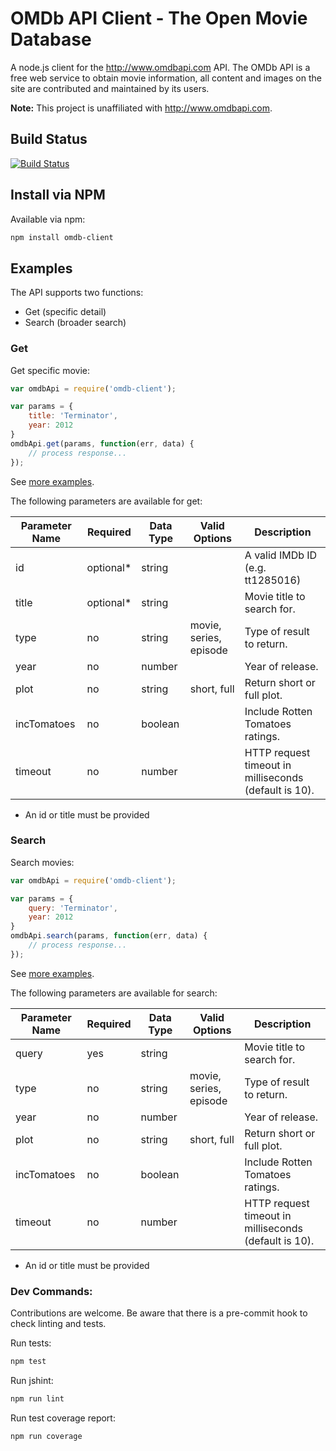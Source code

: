 # OMDb API Client - The Open Movie Database

A node.js client for the http://www.omdbapi.com API. The OMDb API is a free web service to obtain movie information, all content and images on the site are contributed and maintained by its users.

**Note:** This project is unaffiliated with http://www.omdbapi.com.

## Build Status

[![Build Status](https://travis-ci.org/bbraithwaite/omdb-client.svg?branch=master)](https://travis-ci.org/bbraithwaite/omdb-client)

## Install via NPM

Available via npm:

```bash
npm install omdb-client
```

## Examples

The API supports two functions:

* Get (specific detail)
* Search (broader search)

### Get

Get specific movie:

```js
var omdbApi = require('omdb-client');

var params = {
	title: 'Terminator',
	year: 2012
}
omdbApi.get(params, function(err, data) {
	// process response...
});
```

See [more examples](https://github.com/bbraithwaite/omdb-client/blob/master/examples/get.example.js).

The following parameters are available for get:

Parameter Name | Required   		| Data Type       | Valid Options 	| Description
-------------  | -------------  | -------------		| -------------   | -------------
id             | optional* 			| string					| 								|	A valid IMDb ID (e.g. tt1285016)
title          | optional*			| string					| 								|	Movie title to search for.
type           | no							| string          | movie, series, episode			      | Type of result to return.
year           | no							| number					| 								|	Year of release.
plot           | no							|	string	        | short, full 		|	Return short or full plot.
incTomatoes		 | no							| boolean					| 								|	Include Rotten Tomatoes ratings. 
timeout		 | no							| number					| 								|	HTTP request timeout in milliseconds (default is 10). 


* An id or title must be provided

### Search

Search movies:

```js
var omdbApi = require('omdb-client');

var params = {
	query: 'Terminator',
	year: 2012
}
omdbApi.search(params, function(err, data) {
	// process response...
});
```

See [more examples](https://github.com/bbraithwaite/omdb-client/blob/master/examples/search.example.js).

The following parameters are available for search:

Parameter Name | Required   		| Data Type       | Valid Options 	| Description
-------------  | -------------  | -------------		| -------------   | -------------
query          | yes      			| string					| 								|	Movie title to search for.
type           | no							| string          | movie, series, episode			      | Type of result to return.
year           | no							| number					| 								|	Year of release.
plot           | no							|	string	        | short, full 		|	Return short or full plot.
incTomatoes		 | no							| boolean					| 								|	Include Rotten Tomatoes ratings.
timeout		 | no							| number					| 								|	HTTP request timeout in milliseconds (default is 10).  

* An id or title must be provided

### Dev Commands:

Contributions are welcome. Be aware that there is a pre-commit hook to check linting and tests.

Run tests:

```bash
npm test
```

Run jshint:

```bash
npm run lint
```

Run test coverage report:

```bash
npm run coverage
```